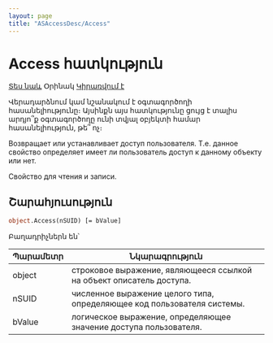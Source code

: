 ```yaml
---
layout: page
title: "ASAccessDesc/Access"
---
```


# Access հատկություն


[Տես նաև](../AsAccessDesc.md) Օրինակ [Կիրառվում է](../AsAccessDesc.md)

Վերադարձնում կամ նշանակում է օգտագործողի հասանելիությունը։ Այսինքն այս հատկությունը ցույց է տալիս արդյո՞ք օգտագործողը ունի տվյալ օբյեկտի համար հասանելիություն, թե՞ ոչ։ 

Возвращает или устанавливает доступ пользователя. Т.е. данное свойство определяет имеет ли пользователь доступ к данному объекту или нет.

Свойство для чтения и записи.


## Շարահյուսություն

```vb
object.Access(nSUID) [= bValue]
```

Բաղադրիչներն են՝


| Պարամետր | Նկարագրություն |
|--|--|
| object | строковое выражение, являющееся ссылкой на объект описатель доступа. |
| nSUID | численное выражение целого типа, определяющее код пользователя системы. |
| bValue | логическое выражение, определяющее значение доступа пользователя. |